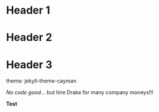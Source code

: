 # Header 1
# Header 2
# Header 3

theme: jekyll-theme-cayman

_No code good..._ but hire Drake for many company moneys!!!

**Test**



